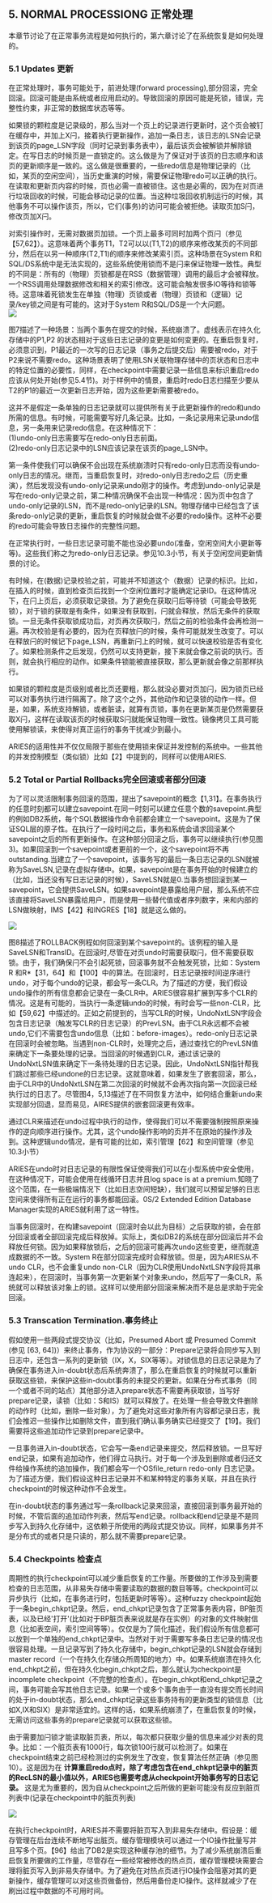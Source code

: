 ## 5. NORMAL PROCESSIONG 正常处理
本章节讨论了在正常事务流程是如何执行的，第六章讨论了在系统恢复是如何处理的。  

### 5.1 Updates 更新  
在正常处理时，事务可能处于，前进处理(forward processing),部分回滚，完全回滚。回滚可能是由系统或者应用启动的。导致回滚的原因可能是死锁，错误，完整性约束，非正常的数据库状态等等。  

如果锁的颗粒度是记录级的，那么当对一个页上的记录进行更新时，这个页会被钉在缓存中，并加上X闩，接着执行更新操作，追加一条日志，该日志的LSN会记录到该页的page_LSN字段（同时记录到事务表中），最后该页会被解锁并解除锁定。在写日志的时候页是一直锁定的。这么做是为了保证对于该页的日志顺序和该页的更新顺序是一致的。这么做是很重要的，一些redo信息是物理记录的（比如，某页的空闲空间），当历史重演的时候，需要保证物理redo可以正确的执行。在读取和更新页内容的时候，页也必需一直被锁住。这也是必需的，因为在对页进行垃圾回收的时候，可能会移动记录的位置。当这种垃圾回收机制运行的时候，其他事务不可以操作该页，所以，它们(事务)的访问可能会被拒绝。读取页加S闩，修改页加X闩。  

对索引操作时，无需对数据页加锁。一个页上最多可同时加两个页闩（参见【57,62】）。这意味着两个事务T1，T2可以以(T1,T2)的顺序来修改某页的不同部分，然后在以另一种顺序(T2,T1)的顺序来修改某索引页。这种场景在System R和SQL/DS系统中是无法实现的，这些系统使用锁而不是闩来保证物理一致性。典型的不同是：所有的（物理）页锁都是在RSS（数据管理）调用的最后才会被释放。一个RSS调用处理数据修改和相关的索引修改。这可能会触发很多IO等待和锁等待。这意味着死锁发生在单独（物理）页锁或者（物理）页锁和（逻辑）记录/key锁之间是有可能的。这对于System R和SQL/DS是一个大问题。  
![](./img/fig7.png)  

图7描述了一种场景：当两个事务在提交的时候，系统崩溃了。虚线表示在持久化存储中的P1,P2 的状态相对于这些日志记录的变更是如何变更的。在重启恢复时，必须意识到，P1最近的一次写的日志记录（事务之后提交后）需要被redo，对于P2来说不需要redo。这种场景表明了使用LSN关联物理存储中的页状态和日志中的特定位置的必要性，同样，在checkpoint中需要记录一些信息来标识重启redo应该从何处开始(参见5.4节)。对于样例中的情景，重启时redo日志扫描至少要从T2的P1的最近一次更新日志开始，因为这些更新需要被redo。  

这并不是假定一条单独的日志记录就可以提供所有关于此更新操作的redo和undo所需的信息。有时候，可能需要写好几条记录。比如，一条记录用来记录undo信息，另一条用来记录redo信息。在这种情况下：  
(1)undo-only日志需要写在redo-only日志前面。  
(2)redo-only日志记录中的LSN应该记录在该页的page_LSN中。  

第一条件使我们可以确保不会出现在系统崩溃时只有redo-only日志而没有undo-only日志的情况。继而，当重启恢复时，对redo-only日志redo之后（历史重演），然后发现没有undo-only记录来undo刚才的操作。考虑到undo-only记录是写在redo-only记录之前，第二种情况确保不会出现一种情况：因为页中包含了undo-only记录的LSN，而不是redo-only记录的LSN。物理存储中已经包含了该条redo-only记录的更新，重启恢复的时候就会做不必要的redo操作。这种不必要的redo可能会导致日志操作的完整性问题。  

在正常执行时，一些日志记录可能不能也没必要undo(准备，空闲空间大小更新等等)。这些我们称之为redo-only日志记录。参见10.3小节，有关于空闲空间更新情景的讨论。  

有时候，在(数据)记录校验之前，可能并不知道这个（数据）记录的标识。比如，在插入的时候，直到检查页后找到一个空闲位置时才能确定记录ID。在这种情况下，在闩上页后，必须获取记录锁。为了避免在获取闩后等待锁（可能会导致死锁），对于锁的获取是有条件，如果没有获取到，闩就会释放，然后无条件的获取锁。一旦无条件获取锁成功后，对页再次获取闩，然后之前的检验条件会再检测一遍。再次校验是有必要的，因为在页释放闩的时候，条件可能就发生改变了。可以在释放闩的时候记下page_LSN，再重新闩上的时候，就可以快速校验是否有变化了。如果检测条件之后发现，仍然可以支持更新，接下来就会像之前说的执行。否则，就会执行相应的动作。如果条件锁能被直接获取，那么更新就会像之前那样执行。  

如果锁的颗粒度是页级别或者比页还要粗，那么就没必要对页加闩，因为锁页已经可以对事务执行进行隔离了。除了这个之外，其他动作和记录锁的动作一样。但是，如果，系统支持解锁，或者脏读，就算有页锁，事务在更新某页是仍然需要获取X闩，这样在读取该页的时候获取S闩就能保证物理一致性。镜像拷贝工具可能使用解锁读，来使得对真正运行的事务干扰减少到最小。  

ARIES的适用性并不仅仅局限于那些在使用锁来保证并发控制的系统中。一些其他的并发控制模型（类似锁）比如【2】中提到的，同样可以使用ARIES.  

### 5.2 Total or Partial Rollbacks完全回滚或者部分回滚 

为了可以灵活限制事务回滚的范围，提出了savepoint的概念【1,31】。在事务执行的任意时刻都可以建立savepoint.在同一时刻可以建立任意个数的savepoint.典型的例如DB2系统，每个SQL数据操作命令前都会建立一个savepoint。这是为了保证SQL层的原子性。在执行了一段时间之后，事务和系统会请求回滚某个savepoint之后的所有更新操作。在这种部分回滚之后，事务可以继续执行(参见图3)。如果回滚到一个savepoint或者更前的一个，这个savepoint将不再outstanding.当建立了一个savepoint，该事务写的最后一条日志记录的LSN就被称为SaveLSN,记录在虚拟存储中。如果，savepoint是在事务开始的时候建立的（比如，当还没有写日志记录的时候），SaveLSN就是0.当事务想回滚到某一savepoint，它会提供SaveLSN。如果savepoint是暴露给用户层，那么系统不应该直接将SaveLSN暴露给用户，而是使用一些替代值或者序列数字，来和内部的LSN做映射，IMS【42】和INGRES【18】就是这么做的。  

![](./img/fig8.png)  

图8描述了ROLLBACK例程如何回滚到某个savepoint的。该例程的输入是SaveLSN和TransID。在回滚时,尽管在对页undo时需要获取闩，但不需要获取锁。由于，我们确保闩不会引起死锁，回滚事务就不会触发死锁，比如：System R 和R*【31，64】和【100】中的算法。在回滚时，日志记录按时间逆序进行undo，对于每个undo的记录，都会写一条CLR。为了描述的方便，我们假设undo操作的所有信息都会记录在一条CLR中。ARIES很容易扩展到写多个CLR的情况。这是有可能的，当执行一条逻辑undo的时候，有时会写一些non-CLR，比如【59,62】中描述的。正如之前提到的，当写CLR的时候，UndoNxtLSN字段会包含日志记录（触发写CLR的日志记录）的PrevLSN。由于CLR永远都不会被undo,它们不需要包含undo信息（比如：before-images）。redo-only日志记录在回滚时会被忽略。当遇到non-CLR时，处理完之后，通过查找它的PrevLSN值来确定下一条要处理的记录。当回滚的时候遇到CLR，通过该记录的UndoNxtLSN值来确定下一条待处理的日志记录。因此，UndoNxtLSN指针帮我们跳过那些已经undone的日志记录。这就意味着，如果发生了嵌套回滚，那么，由于CLR中的UndoNxtLSN在第二次回滚的时候就不会再次指向第一次回滚已经执行过的日志了。尽管图4，5,13描述了在不同恢复方法中，如何结合重新undo来实现部分回退，显而易见，AIRES提供的嵌套回滚更有效率。  

通过CLR来描述在undo过程中执行的动作，使得我们可以不需要强制按照原来操作的逆向顺序进行操作。尤其，这个undo操作影响的页并不在原始的操作涉及到。这种逻辑undo情况，是有可能的比如，索引管理【62】和空间管理（参见10.3小节）  

ARIES在undo时对日志记录的有限性保证使得我们可以在小型系统中安全使用，在这种情况下，可能会使用在线循环日志并且log space is at a premium.知晓了这个范围，在一些极端情况下（比如日志空间短缺），我们就可以预留足够的日志空间来使得所有正在运行的事务都能回滚。0S/2 Extended Edition Database Manager实现的ARIES就利用了这一特性。  

当事务回滚时，在构建savepoint（回滚时会以此为目标）之后获取的锁，会在部分回滚或者全部回滚完成后释放掉。实际上，类似DB2的系统在部分回滚后并不会释放任何锁。因为如果释放锁后，之后的回滚可能再次undo这些变更，继而就造成数据的不一致。System R在部分回滚完成时会释放锁。但是，因为ARIES从不undo CLR，也不会重复undo non-CLR（因为CLR使用UndoNxtLSN字段将其串连起来），在回滚时，当事务第一次更新某个对象来undo，然后写了一条CLR，系统就可以释放该对象上的锁。这样可以使用部分回滚来解决而不是总是求助于完全回滚。  

### 5.3 Transcation Termination.事务终止

假如使用一些两段式提交协议（比如，Presumed Abort 或 Presumed Commit (参见 [63, 64])）来终止事务，作为协议的一部分：Prepare记录将会同步写入到日志中，还包含一系列的更新锁（IX，X，SIX等等）。对锁信息的日志记录是为了确保在事务进入in-doubt状态后系统奔溃了，那么在重启恢复的时候就可以重新获取这些锁，来保护这些in-doubt事务的未提交的更新。如果在分布式事务（同一个或者不同的站点）其他部分进入prepare状态不需要再获取锁，当写好prepare记录，读锁（比如：S和IS）就可以释放了。在处理一些会导致文件删除的动作时（比如，删除一些对象），为了避免对这些对象所有内容都记录日志，我们会推迟一些操作比如删除文件，直到我们确认事务确实已经提交了【19】。我们需要将这些追加动作记录到prepare记录中。  

一旦事务进入in-doubt状态，它会写一条end记录来提交，然后释放锁。一旦写好end记录，如果有追加动作，他们得立马执行。对于每一个涉及到删除或者归还文件给操作系统的追加操作，我们都会写一个OSfile\_return redo-only 日志记录。为了描述方便，我们假设这种日志记录并不和某种特定的事务关联，并且在执行checkpoint的时候这种动作不会发生。  

在in-doubt状态的事务通过写一条rollback记录来回滚，直接回滚到事务最开始的时候，不管后面的追加动作列表，然后写end记录。rollback和end记录是不是同步写入到持久化存储中，这依赖于所使用的两段式提交协议。同样，如果事务并不是分布式的或者只是只读的，那么就不需要prepare记录。  

### 5.4 Checkpoints 检查点

周期性的执行checkpoint可以减少重启恢复的工作量。所要做的工作涉及到需要检查的日志范围，从非易失存储中需要读取的数据的数目等等。checkpoint可以异步执行（比如，在事务进行时，包括更新时等等）。这种fuzzy checkpoint起始于一条begin\_chkpt记录。然后，end\_chkpt记录包含了正常事务表内容，BP脏页表，以及已经'打开'(比如对于BP脏页表来说就是存在实例）的对象的文件映射信息（比如表空间，索引空间等等）。仅仅是为了简化描述，我们假设所有信息都可以放到一个单独的end\_chkpt记录中。当然对于对于需要写多条日志记录的情况也很容易处理。一旦记录写到了持久化存储中，begin\_chkpt记录的LSN就会存储到master record（一个在持久化存储众所周知的地方）中。如果系统崩溃在持久化end\_chkpt之前，但在持久化begin\_chkpt之后，那么就认为checkpoint是incomplete checkpoint（不完整的检查点）。在begin\_chkpt和end\_chkpt记录之间，事务可能会写其他日志记录。如果一个或多个事务由于一直没有提交而长时间的处于in-doubt状态，那么end_chkpt记录这些事务持有的更新类型的锁信息（比如X,IX和SIX）是非常适宜的。这样的话，如果系统崩溃了，在重启恢复的时候，无需访问这些事务的prepare记录就可以获取这些锁。  

由于需要加闩锁才能读取脏页表，所以，每次都只获取少量的信息来减少对表的竞争。比如：一个脏页表有1000行，每次锁100行就可以检测了。如果在checkpoint结束之前已经检测过的实例发生了改变，恢复算法任然正确（参见图10）。这是因为在 **计算重启redo点时，除了考虑包含在end_chkpt记录中的脏页的RecLSN的最小值以外，ARIES也需要考虑从checkpoint开始事务写的日志记录。** 这是尤为重要的，因为自从checkpoint之后所做的更新可能没有反应到脏页列表中(记录在checkpoint中的脏页列表)  

![](./img/fig10.png)  

在执行checkpoint时，ARIES并不需要将脏页写入到非易失存储中。假设是：缓存管理在后台连续不断地写出脏页。缓存管理模块可以通过一个IO操作批量写并且写多个页。【96】给出了DB2是实现这种缓存池的细节。为了减少系统崩溃后重启恢复所要做的工作量，尽管存在一些经常被修改的热点页，缓存管理模块需要合理将脏页写入到非易失存储中。为了避免在对热点页进行IO操作会阻塞对其的更新操作，缓存管理可以对这些页做备份，然后用备份走IO操作。这样就减少了在刷出过程中数据的不可用时间。

